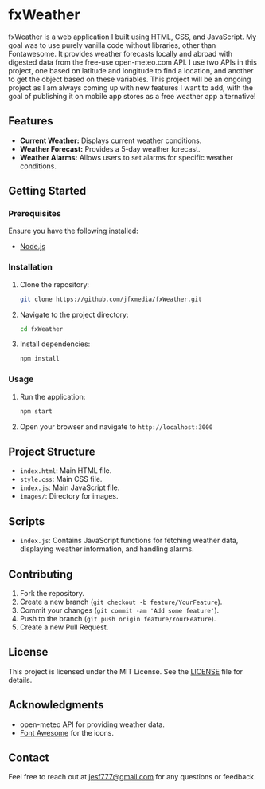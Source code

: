 # fxWeather

fxWeather is a web application I built using HTML, CSS, and JavaScript. My goal was to use purely vanilla code without libraries, other than Fontawesome.
It provides weather forecasts locally and abroad with digested data from the free-use open-meteo.com API.
I use two APIs in this project, one based on latitude and longitude to find a location, and another to get the object based on these variables. This project will be an ongoing project as I am always coming up with new features I want to add, with the goal of publishing it on mobile app stores as a free weather app alternative!

## Features
- **Current Weather:** Displays current weather conditions.
- **Weather Forecast:** Provides a 5-day weather forecast.
- **Weather Alarms:** Allows users to set alarms for specific weather conditions.

## Getting Started

### Prerequisites
Ensure you have the following installed:
- [Node.js](https://nodejs.org/)

### Installation

1. Clone the repository:
    ```sh
    git clone https://github.com/jfxmedia/fxWeather.git
    ```
2. Navigate to the project directory:
    ```sh
    cd fxWeather
    ```
3. Install dependencies:
    ```sh
    npm install
    ```

### Usage

1. Run the application:
    ```sh
    npm start
    ```
2. Open your browser and navigate to `http://localhost:3000`

## Project Structure
- `index.html`: Main HTML file.
- `style.css`: Main CSS file.
- `index.js`: Main JavaScript file.
- `images/`: Directory for images.

## Scripts
- `index.js`: Contains JavaScript functions for fetching weather data, displaying weather information, and handling alarms.

## Contributing

1. Fork the repository.
2. Create a new branch (`git checkout -b feature/YourFeature`).
3. Commit your changes (`git commit -am 'Add some feature'`).
4. Push to the branch (`git push origin feature/YourFeature`).
5. Create a new Pull Request.

## License

This project is licensed under the MIT License. See the [LICENSE](LICENSE) file for details.

## Acknowledgments

- open-meteo API for providing weather data.
- [Font Awesome](https://fontawesome.com/) for the icons.

## Contact

Feel free to reach out at [jesf777@gmail.com](mailto:jesf777@gmail.com) for any questions or feedback.

